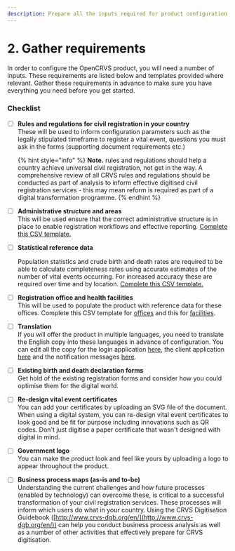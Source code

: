 ```yaml
---
description: Prepare all the inputs required for product configuration.
---
```


# 2. Gather requirements

In order to configure the OpenCRVS product, you will need a number of inputs. These requirements are listed below and templates provided where relevant. Gather these requirements in advance to make sure you have everything you need before you get started.

### Checklist

*   [ ] **Rules and regulations for civil registration in your country**\
    These will be used to inform configuration parameters such as the legally stipulated timeframe to register a vital event, questions you must ask in the forms (supporting document requirements etc.)&#x20;

    {% hint style="info" %}
    **Note.** rules and regulations should help a country achieve universal civil registration, not get in the way. A comprehensive review of all CRVS rules and regulations should be conducted as part of analysis to inform effective digitised civil registration services - this may mean reform is required as part of a digital transformation programme.
    {% endhint %}



* [ ] **Administrative structure and areas**\
  This will be used ensure that the correct administrative structure is in place to enable registration workflows and effective reporting. [Complete this CSV template.](https://github.com/opencrvs/opencrvs-countryconfig/blob/develop/reqs-gathering-templates/Administrative%20Structure.xlsx)



*   [ ] **Statistical reference data**

    Population statistics and crude birth and death rates are required to be able to calculate completeness rates using accurate estimates of the number of vital events occurring. For increased accuracy these are required over time and by location. [Complete this CSV template.](https://github.com/opencrvs/opencrvs-countryconfig/blob/develop/reqs-gathering-templates/Administrative%20Statistics.xlsx)



* [ ] **Registration office and health facilities**\
  This will be used to populate the product with reference data for these offices. Complete this CSV template for [offices](https://github.com/opencrvs/opencrvs-countryconfig/blob/develop/reqs-gathering-templates/CRVS%20Offices.xlsx) and this for [facilities](https://github.com/opencrvs/opencrvs-countryconfig/blob/develop/reqs-gathering-templates/Health%20Facilities.xlsx).



* [ ] **Translation**\
  If you will offer the product in multiple languages, you need to translate the English copy into these languages in advance of configuration. You can edit all the copy for the login application [here](https://github.com/opencrvs/opencrvs-countryconfig/blob/develop/src/api/content/login/login.json), the client application [here](https://github.com/opencrvs/opencrvs-countryconfig/blob/develop/src/api/content/client/client.json) and the notification messages [here](https://github.com/opencrvs/opencrvs-countryconfig/blob/develop/src/api/content/notification/notification.json).



* [ ] **Existing birth and death declaration forms**\
  Get hold of the existing registration forms and consider how you could optimise them for the digital world. &#x20;



* [ ] **Re-design vital event certificates**\
  You can add your certificates by uploading an SVG file of the document. When using a digital system, you can re-design vital event certificates to look good and be fit for purpose including innovations such as QR codes. Don't just digitise a paper certificate that wasn't designed with digital in mind.



* [ ] **Government logo**\
  You can make the product look and feel like yours by uploading a logo to appear throughout the product.&#x20;



* [ ] **Business process maps (as-is and to-be)**\
  Understanding the current challenges and how future processes (enabled by technology) can overcome these, is critical to a successful transformation of your civil registration services. These processes will inform which users do what in your country.  Using the CRVS Digitisation Guidebook ([http://www.crvs-dgb.org/en/](http://www.crvs-dgb.org/en/)) can help you conduct business process analysis as well as a number of other activities that effectively prepare for CRVS digitisation.

